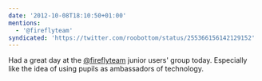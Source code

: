 ```yaml
---
date: '2012-10-08T18:10:50+01:00'
mentions:
  - '@fireflyteam'
syndicated: 'https://twitter.com/roobottom/status/255366156142129152'
---
```

Had a great day at the [@fireflyteam](https://twitter.com/@fireflyteam) junior users' group today. Especially like the idea of using pupils as ambassadors of technology.
